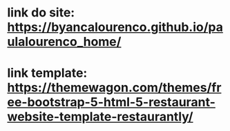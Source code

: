 # link do site: https://byancalourenco.github.io/paulalourenco_home/
# link template: https://themewagon.com/themes/free-bootstrap-5-html-5-restaurant-website-template-restaurantly/
